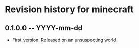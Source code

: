 # Revision history for minecraft

## 0.1.0.0 -- YYYY-mm-dd

* First version. Released on an unsuspecting world.
